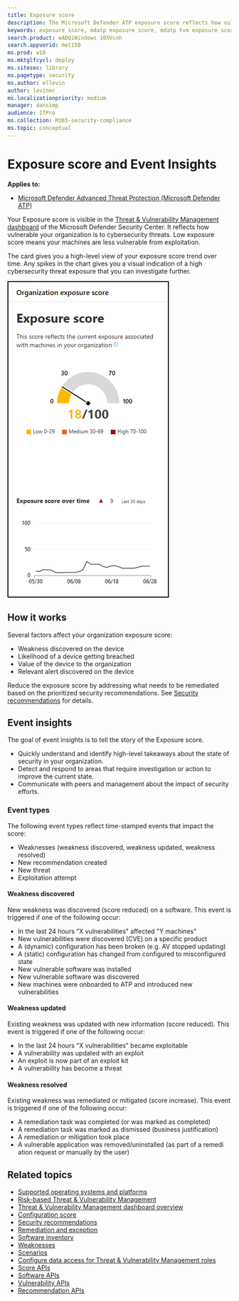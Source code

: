 ```yaml
---
title: Exposure score
description: The Microsoft Defender ATP exposure score reflects how vulnerable your organization is to cybersecurity threats.
keywords: exposure score, mdatp exposure score, mdatp tvm exposure score, organization exposure score, tvm organization exposure score, threat and vulnerability management, Microsoft Defender Advanced Threat Protection
search.product: eADQiWindows 10XVcnh
search.appverid: met150
ms.prod: w10
ms.mktglfcycl: deploy
ms.sitesec: library
ms.pagetype: security
ms.author: ellevin
author: levinec
ms.localizationpriority: medium
manager: dansimp
audience: ITPro
ms.collection: M365-security-compliance 
ms.topic: conceptual
---
```

# Exposure score and Event Insights

**Applies to:**

- [Microsoft Defender Advanced Threat Protection (Microsoft Defender ATP)](https://go.microsoft.com/fwlink/p/?linkid=2069559)

Your Exposure score is visible in the [Threat & Vulnerability Management dashboard](tvm-dashboard-insights.md) of the Microsoft Defender Security Center. It reflects how vulnerable your organization is to cybersecurity threats. Low exposure score means your machines are less vulnerable from exploitation.

The card gives you a high-level view of your exposure score trend over time. Any spikes in the chart gives you a visual indication of a high cybersecurity threat exposure that you can investigate further.

![Exposure score card](images/tvm_exp_score.png)

## How it works

Several factors affect your organization exposure score:

- Weakness discovered on the device
- Likelihood of a device getting breached
- Value of the device to the organization
- Relevant alert discovered on the device

Reduce the exposure score by addressing what needs to be remediated based on the prioritized security recommendations. See [Security recommendations](tvm-security-recommendation.md) for details.

## Event insights

The goal of event insights is to tell the story of the Exposure score.

- Quickly understand and identify high-level takeaways about the state of security in your organization.
- Detect and respond to areas that require investigation or action to improve the current state.
- Communicate with peers and management about the impact of security efforts.

### Event types

The following event types reflect time-stamped events that impact the score:

- Weaknesses (weakness discovered, weakness updated, weakness resolved)
- New recommendation created
- New threat
- Exploitation attempt

#### Weakness discovered

New weakness was discovered (score reduced) on a software. This event is triggered if one of the following occur:

- In the last 24 hours "X vulnerabilities" affected "Y machines"
- New vulnerabilities were discovered (CVE) on a specific product
- A (dynamic) configuration has been broken (e.g. AV stopped updating)
- A (static) configuration has changed from configured to misconfigured state
- New vulnerable software was installed
- New vulnerable software was discovered
- New machines were onboarded to ATP and introduced new vulnerabilities

#### Weakness updated

Existing weakness was updated with new information (score reduced). This event is triggered if one of the following occur:

- In the last 24 hours "X vulnerabilities" became exploitable
- A vulnerability was updated with an exploit
- An exploit is now part of an exploit kit  
- A vulnerability has become a threat  

#### Weakness resolved

Existing weakness was remediated or mitigated (score increase). This event is triggered if one of the following occur:

- A remediation task was completed (or was marked as completed)
- A remediation task was marked as dismissed (business justification)
- A remediation or mitigation took place
- A vulnerable application was removed/uninstalled (as part of a remedi ation request or manually by the user)

## Related topics

- [Supported operating systems and platforms](tvm-supported-os.md)
- [Risk-based Threat & Vulnerability Management](next-gen-threat-and-vuln-mgt.md) 
- [Threat & Vulnerability Management dashboard overview](tvm-dashboard-insights.md)
- [Configuration score](configuration-score.md)
- [Security recommendations](tvm-security-recommendation.md)
- [Remediation and exception](tvm-remediation.md)
- [Software inventory](tvm-software-inventory.md)
- [Weaknesses](tvm-weaknesses.md)
- [Scenarios](threat-and-vuln-mgt-scenarios.md)
- [Configure data access for Threat & Vulnerability Management roles](https://docs.microsoft.com/windows/security/threat-protection/microsoft-defender-atp/user-roles#create-roles-and-assign-the-role-to-an-azure-active-directory-group)
- [Score APIs](https://docs.microsoft.com/windows/security/threat-protection/microsoft-defender-atp/score)
- [Software APIs](https://docs.microsoft.com/windows/security/threat-protection/microsoft-defender-atp/software)
- [Vulnerability APIs](https://docs.microsoft.com/windows/security/threat-protection/microsoft-defender-atp/vulnerability)
- [Recommendation APIs](https://docs.microsoft.com/windows/security/threat-protection/microsoft-defender-atp/vulnerability)
